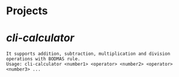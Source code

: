 # Projects

# *cli-calculator*
    It supports addition, subtraction, multiplication and division operations with BODMAS rule.
    Usage: cli-calculator <number1> <operator> <number2> <operator> <number3> ...